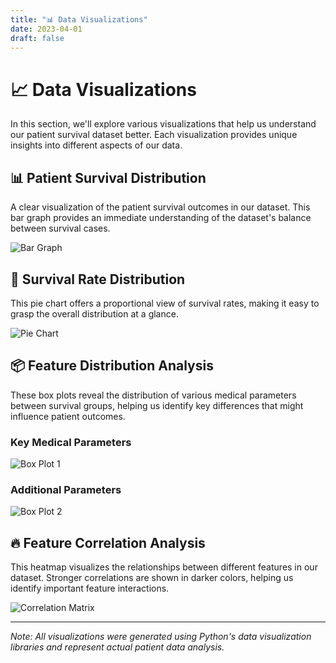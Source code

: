 ```yaml
---
title: "📊 Data Visualizations"
date: 2023-04-01
draft: false
---
```


# 📈 Data Visualizations

In this section, we'll explore various visualizations that help us understand our patient survival dataset better. Each visualization provides unique insights into different aspects of our data.

## 📊 Patient Survival Distribution
A clear visualization of the patient survival outcomes in our dataset. This bar graph provides an immediate understanding of the dataset's balance between survival cases.

![Bar Graph](/images/bar_graph.png)

## 🥧 Survival Rate Distribution
This pie chart offers a proportional view of survival rates, making it easy to grasp the overall distribution at a glance.

![Pie Chart](/images/pie_chart.png)

## 📦 Feature Distribution Analysis
These box plots reveal the distribution of various medical parameters between survival groups, helping us identify key differences that might influence patient outcomes.

### Key Medical Parameters
![Box Plot 1](/images/box_plot_1.png)

### Additional Parameters
![Box Plot 2](/images/box_plot_2.png)

## 🔥 Feature Correlation Analysis
This heatmap visualizes the relationships between different features in our dataset. Stronger correlations are shown in darker colors, helping us identify important feature interactions.

![Correlation Matrix](/images/correlation_matrix.png)

---
*Note: All visualizations were generated using Python's data visualization libraries and represent actual patient data analysis.*

